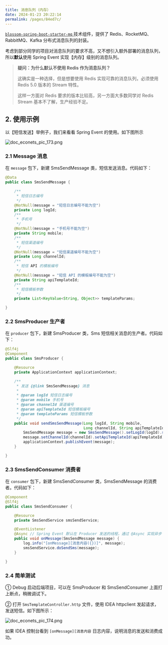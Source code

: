 ```yaml
---
title: 消息队列（内存）
date: 2024-01-23 20:22:14
permalink: /pages/84ed7c/
---
```


[`blossom-spring-boot-starter-mq` ](https://github.com/EcoNetsTech/econets-vue/tree/master/blossom-framework/blossom-spring-boot-starter-mq/)技术组件，提供了 Redis、RocketMQ、RabbitMQ、Kafka 分布式消息队列的封装。

考虑到部分同学的项目对消息队列的要求不高，又不想引入额外部署的消息队列，所以**默认**使用 Spring Event 实现【内存】级别的消息队列。

> **疑问：为什么默认不使用 Redis 作为消息队列？**
>
> 这确实是一种选择，但是想要使用 Redis 实现可靠的消息队列，必须使用 Redis 5.0 版本的 Stream 特性。
>
> 这样一方面对 Redis 要求的版本比较高，另一方面大多数同学对 Redis Stream 基本不了解，生产经验不足。



## 2. 使用示例

以【短信发送】举例子，我们来看看 Spring Event 的使用。如下图所示

![doc_econets_pic_173.png](https://oss.ximu233.com/econets-vue/doc_econets_pic_173.png)



###  2.1 Message 消息

在 `message` 包下，新建 SmsSendMessage 类，短信发送消息。代码如下：

```java
@Data
public class SmsSendMessage {

    /**
     * 短信日志编号
     */
    @NotNull(message = "短信日志编号不能为空")
    private Long logId;
    /**
     * 手机号
     */
    @NotNull(message = "手机号不能为空")
    private String mobile;
    /**
     * 短信渠道编号
     */
    @NotNull(message = "短信渠道编号不能为空")
    private Long channelId;
    /**
     * 短信 API 的模板编号
     */
    @NotNull(message = "短信 API 的模板编号不能为空")
    private String apiTemplateId;
    /**
     * 短信模板参数
     */
    private List<KeyValue<String, Object>> templateParams;

}
```



### 2.2 SmsProducer 生产者

在 `producer` 包下，新建 SmsProducer 类，Sms 短信相关消息的生产者。代码如下：

```java
@Slf4j
@Component
public class SmsProducer {

    @Resource
    private ApplicationContext applicationContext;

    /**
     * 发送 {@link SmsSendMessage} 消息
     *
     * @param logId 短信日志编号
     * @param mobile 手机号
     * @param channelId 渠道编号
     * @param apiTemplateId 短信模板编号
     * @param templateParams 短信模板参数
     */
    public void sendSmsSendMessage(Long logId, String mobile,
                                   Long channelId, String apiTemplateId, List<KeyValue<String, Object>> templateParams) {
        SmsSendMessage message = new SmsSendMessage().setLogId(logId).setMobile(mobile);
        message.setChannelId(channelId).setApiTemplateId(apiTemplateId).setTemplateParams(templateParams);
        applicationContext.publishEvent(message);
    }

}
```



### 2.3 SmsSendConsumer 消费者

在 `consumer` 包下，新建 SmsSendConsumer 类，SmsSendMessage 的消费者。代码如下：

```java
@Component
@Slf4j
public class SmsSendConsumer {

    @Resource
    private SmsSendService smsSendService;

    @EventListener
    @Async // Spring Event 默认在 Producer 发送的线程，通过 @Async 实现异步
    public void onMessage(SmsSendMessage message) {
        log.info("[onMessage][消息内容({})]", message);
        smsSendService.doSendSms(message);
    }

}
```



### 2.4 简单测试

① Debug 启动后端项目，可以在 SmsProducer 和 SmsSendConsumer 上面打上断点，稍微调试下。

② 打开 `SmsTemplateController.http` 文件，使用 IDEA httpclient 发起请求，发送短信。如下图所示：

![doc_econets_pic_174.png](https://oss.ximu233.com/econets-vue/doc_econets_pic_174.png)

如果 IDEA 控制台看到 `[onMessage][消息内容` 日志内容，说明消息的发送和消费成功。